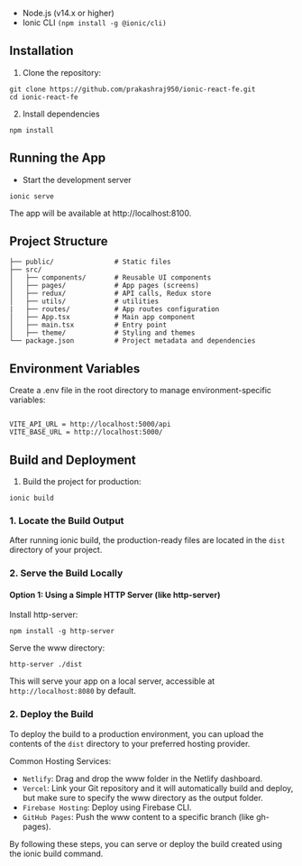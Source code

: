 
 - Node.js (v14.x or higher)
 - Ionic CLI ```(npm install -g @ionic/cli)```

## Installation

1. Clone the repository:

```
git clone https://github.com/prakashraj950/ionic-react-fe.git
cd ionic-react-fe
```

2. Install dependencies
```
npm install 
```

## Running the App
- Start the development server
``` 
ionic serve
```
The app will be available at http://localhost:8100.

## Project Structure

```
├── public/               # Static files
├── src/
│   ├── components/       # Reusable UI components
│   ├── pages/            # App pages (screens)
│   ├── redux/            # API calls, Redux store
│   ├── utils/            # utilities
|   ├── routes/           # App routes configuration
│   ├── App.tsx           # Main app component
│   ├── main.tsx          # Entry point
│   ├── theme/            # Styling and themes
└── package.json          # Project metadata and dependencies

```

## Environment Variables
Create a .env file in the root directory to manage environment-specific variables:

```

VITE_API_URL = http://localhost:5000/api
VITE_BASE_URL = http://localhost:5000/

```

## Build and Deployment
1. Build the project for production:
```
ionic build
```

### 1. Locate the Build Output
After running ionic build, the production-ready files are located in the ```dist``` directory of your project.

### 2. Serve the Build Locally
#### Option 1: Using a Simple HTTP Server (like http-server)
Install http-server:


```
npm install -g http-server
```
Serve the www directory:
```
http-server ./dist
```
This will serve your app on a local server, accessible at ``http://localhost:8080`` by default.

### 2. Deploy the Build
To deploy the build to a production environment, you can upload the contents of the ``dist`` directory to your preferred hosting provider.

Common Hosting Services:
- `Netlify`: Drag and drop the www folder in the Netlify dashboard.
- `Vercel`: Link your Git repository and it will automatically build and deploy, but make sure to specify the www directory as the output folder.
- `Firebase Hosting`: Deploy using Firebase CLI.
- `GitHub Pages`: Push the www content to a specific branch (like gh-pages).

By following these steps, you can serve or deploy the build created using the ionic build command.